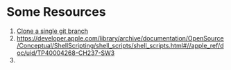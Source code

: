# Some Resources

1. [Clone a single git branch](https://stackoverflow.com/questions/1778088/how-do-i-clone-a-single-branch-in-git)
2. https://developer.apple.com/library/archive/documentation/OpenSource/Conceptual/ShellScripting/shell_scripts/shell_scripts.html#//apple_ref/doc/uid/TP40004268-CH237-SW3
3. 